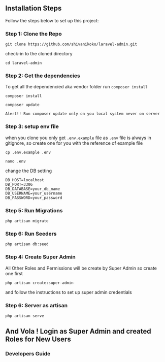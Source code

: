 ## Installation Steps

Follow the steps below to set up this project:

### Step 1: Clone the Repo

```
git clone https://github.com/shivanikoko/laravel-admin.git
```
check-in to the cloned directory

```
cd laravel-admin
```

### Step 2: Get the dependencies

To get all the dependencied aka vendor folder run `composer install`

```
composer install
```
```
composer update
```

    Alert!! Run composer update only on you local system never on server

### Step 3: setup env file

when you clone you only get `.env.example` file as `.env` file is always in gitignore, so create one for you with the reference of example file

```
cp .env.example .env
```

```
nano .env
```

change the DB setting 

```
DB_HOST=localhost
DB_PORT=3306
DB_DATABASE=your_db_name
DB_USERNAME=your_username
DB_PASSWORD=your_password
```

### Step 5: Run Migrations 

```
php artisan migrate
```

### Step 6: Run Seeders

```
php artisan db:seed
```

### Step 4: Create Super Admin

All Other Roles and Permissions will be create by Super Admin so create one first

```
php artisan create:super-admin
```    
and follow the instructions to set up super admin credentials 

### Step 6: Server as artisan

```
php artisan serve
```

## And Vola ! Login as Super Admin and created Roles for New Users

### Developers Guide
